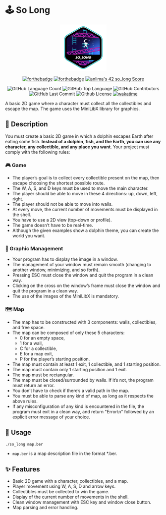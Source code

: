 # :joystick: So Long

<div align=center>

  ![badge](https://raw.githubusercontent.com/angelamcosta/angelamcosta/main/42_badges/so_longe.png)

  [![forthebadge](https://forthebadge.com/images/badges/made-with-c.svg)](https://forthebadge.com)  [![forthebadge](https://forthebadge.com/images/badges/built-by-codebabes.svg)](https://forthebadge.com)  [![anlima's 42 so_long Score](https://badge42.vercel.app/api/v2/cl9oe5ogt00110fm6h34z9iu9/project/2986315)](https://github.com/JaeSeoKim/badge42)
</div>

<div align=center>
  <img alt="GitHub Language Count" src="https://img.shields.io/github/languages/count/angelamcosta/so_long" /> <img alt="GitHub Top Language" src="https://img.shields.io/github/languages/top/angelamcosta/so_long" /> <img alt="GitHub Contributors" src="https://img.shields.io/github/contributors/angelamcosta/so_long" /> <img alt="GitHub Last Commit" src="https://img.shields.io/github/last-commit/angelamcosta/so_long" /> <img alt="Github License" src="https://img.shields.io/github/license/angelamcosta/so_long" /> <a href="https://wakatime.com/badge/user/0c29d5b3-c30b-4e1a-ad07-2da3bd4f7e05/project/bfe8f4a5-0213-412e-aaff-a34c96f9d5a7"><img src="https://wakatime.com/badge/user/0c29d5b3-c30b-4e1a-ad07-2da3bd4f7e05/project/bfe8f4a5-0213-412e-aaff-a34c96f9d5a7.svg" alt="wakatime"></a>
</div>

A basic 2D game where a character must collect all the collectibles and escape the map. The game uses the MiniLibX library for graphics.

## 📖 Description

You must create a basic 2D game in which a dolphin escapes Earth after eating some fish. **Instead of a dolphin, fish, and the Earth, you can use any character, any collectible, and any place you want**. Your project must comply with the following rules:

### 🎮 Game
- The player’s goal is to collect every collectible present on the map, then escape choosing the shortest possible route.
- The W, A, S, and D keys must be used to move the main character.
- The player should be able to move in these 4 directions: up, down, left, right.
- The player should not be able to move into walls.
- At every move, the current number of movements must be displayed in the shell.
- You have to use a 2D view (top-down or profile).
- The game doesn’t have to be real-time.
- Although the given examples show a dolphin theme, you can create the world you want.

### 🎨 Graphic Management
- Your program has to display the image in a window.
- The management of your window must remain smooth (changing to another window, minimizing, and so forth).
- Pressing ESC must close the window and quit the program in a clean way.
- Clicking on the cross on the window’s frame must close the window and quit the program in a clean way.
- The use of the images of the MiniLibX is mandatory.

### 🗺️ Map
- The map has to be constructed with 3 components: walls, collectibles, and free space.
- The map can be composed of only these 5 characters:
  - 0 for an empty space,
  - 1 for a wall,
  - C for a collectible,
  - E for a map exit,
  - P for the player’s starting position.
- The map must contain at least 1 exit, 1 collectible, and 1 starting position.
- The map must contain only 1 starting position and 1 exit.
- The map must be rectangular.
- The map must be closed/surrounded by walls. If it’s not, the program must return an error.
- You don’t have to check if there’s a valid path in the map.
- You must be able to parse any kind of map, as long as it respects the above rules.
- If any misconfiguration of any kind is encountered in the file, the program must exit in a clean way, and return "Error\n" followed by an explicit error message of your choice.

## 🚀 Usage

```shell
./so_long map.ber
```

- `map.ber` is a map description file in the format *.ber.

## ✨ Features

- Basic 2D game with a character, collectibles, and a map.
- Player movement using W, A, S, D and arrow keys.
- Collectibles must be collected to win the game.
- Display of the current number of movements in the shell.
- Clean window management with ESC key and window close button.
- Map parsing and error handling.